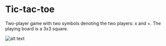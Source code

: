 # Tic-tac-toe
  Two-player game with two symbols denoting the two players: x and +. 
  The playing board is a 3x3 square.
  
  ![alt text](..//tic-tac-toe//tic-tac-toe_1.png)

